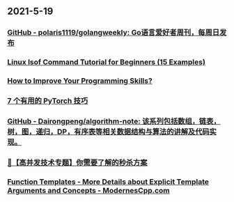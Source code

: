 
## 2021-5-19

### [GitHub - polaris1119/golangweekly: Go语言爱好者周刊，每周日发布](https://github.com/polaris1119/golangweekly)

### [Linux lsof Command Tutorial for Beginners (15 Examples)](https://www.howtoforge.com/linux-lsof-command/)

### [How to Improve Your Programming Skills?](https://www.decipherzone.com/blog-detail/how-improve-programming-skills)

### [7 个有用的 PyTorch 技巧](https://juejin.cn/post/6962867017598664735)

### [GitHub - Dairongpeng/algorithm-note: 该系列包括数组，链表，树，图，递归，DP，有序表等相关数据结构与算法的讲解及代码实现。](https://github.com/Dairongpeng/algorithm-note)

### [🚀【高并发技术专题】你需要了解的秒杀方案](https://xie.infoq.cn/article/fac44bc9a52419bf9e6c5672f)

### [Function Templates - More Details about Explicit Template Arguments and Concepts - ModernesCpp.com](http://www.modernescpp.com/index.php/function-templates-more-details)
